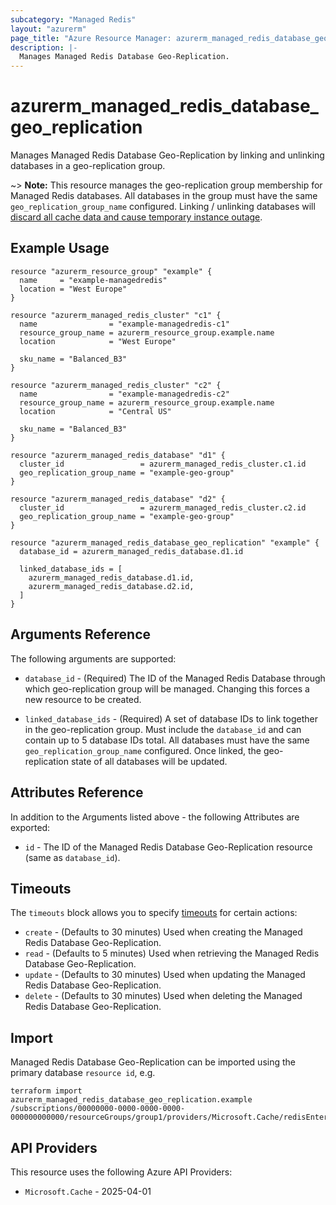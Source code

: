 ```yaml
---
subcategory: "Managed Redis"
layout: "azurerm"
page_title: "Azure Resource Manager: azurerm_managed_redis_database_geo_replication"
description: |-
  Manages Managed Redis Database Geo-Replication.
---
```


# azurerm_managed_redis_database_geo_replication

Manages Managed Redis Database Geo-Replication by linking and unlinking databases in a geo-replication group.

~> **Note:** This resource manages the geo-replication group membership for Managed Redis databases. All databases in the group must have the same `geo_replication_group_name` configured. Linking / unlinking databases will [discard all cache data and cause temporary instance outage](https://learn.microsoft.com/azure/redis/how-to-active-geo-replication).

## Example Usage

```hcl
resource "azurerm_resource_group" "example" {
  name     = "example-managedredis"
  location = "West Europe"
}

resource "azurerm_managed_redis_cluster" "c1" {
  name                = "example-managedredis-c1"
  resource_group_name = azurerm_resource_group.example.name
  location            = "West Europe"

  sku_name = "Balanced_B3"
}

resource "azurerm_managed_redis_cluster" "c2" {
  name                = "example-managedredis-c2"
  resource_group_name = azurerm_resource_group.example.name
  location            = "Central US"

  sku_name = "Balanced_B3"
}

resource "azurerm_managed_redis_database" "d1" {
  cluster_id                 = azurerm_managed_redis_cluster.c1.id
  geo_replication_group_name = "example-geo-group"
}

resource "azurerm_managed_redis_database" "d2" {
  cluster_id                 = azurerm_managed_redis_cluster.c2.id
  geo_replication_group_name = "example-geo-group"
}

resource "azurerm_managed_redis_database_geo_replication" "example" {
  database_id = azurerm_managed_redis_database.d1.id

  linked_database_ids = [
    azurerm_managed_redis_database.d1.id,
    azurerm_managed_redis_database.d2.id,
  ]
}
```

## Arguments Reference

The following arguments are supported:

* `database_id` - (Required) The ID of the Managed Redis Database through which geo-replication group will be managed. Changing this forces a new resource to be created.

* `linked_database_ids` - (Required) A set of database IDs to link together in the geo-replication group. Must include the `database_id` and can contain up to 5 database IDs total. All databases must have the same `geo_replication_group_name` configured. Once linked, the geo-replication state of all databases will be updated.

## Attributes Reference

In addition to the Arguments listed above - the following Attributes are exported:

* `id` - The ID of the Managed Redis Database Geo-Replication resource (same as `database_id`).

## Timeouts

The `timeouts` block allows you to specify [timeouts](https://www.terraform.io/language/resources/syntax#operation-timeouts) for certain actions:

* `create` - (Defaults to 30 minutes) Used when creating the Managed Redis Database Geo-Replication.
* `read` - (Defaults to 5 minutes) Used when retrieving the Managed Redis Database Geo-Replication.
* `update` - (Defaults to 30 minutes) Used when updating the Managed Redis Database Geo-Replication.
* `delete` - (Defaults to 30 minutes) Used when deleting the Managed Redis Database Geo-Replication.

## Import

Managed Redis Database Geo-Replication can be imported using the primary database `resource id`, e.g.

```shell
terraform import azurerm_managed_redis_database_geo_replication.example /subscriptions/00000000-0000-0000-0000-000000000000/resourceGroups/group1/providers/Microsoft.Cache/redisEnterprise/cluster1/databases/database1
```

## API Providers
<!-- This section is generated, changes will be overwritten -->
This resource uses the following Azure API Providers:

* `Microsoft.Cache` - 2025-04-01
